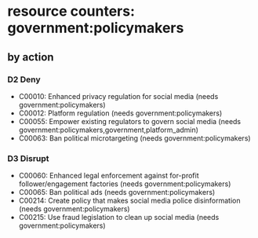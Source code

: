 # resource counters: government:policymakers

## by action


### D2 Deny
* C00010: Enhanced privacy regulation for social media (needs government:policymakers)
* C00012: Platform regulation (needs government:policymakers)
* C00055: Empower existing regulators to govern social media (needs government:policymakers,government,platform_admin)
* C00063: Ban political microtargeting (needs government:policymakers)

### D3 Disrupt
* C00060: Enhanced legal enforcement against for-profit follower/engagement factories (needs government:policymakers)
* C00065: Ban political ads (needs government:policymakers)
* C00214: Create policy that makes social media police disinformation (needs government:policymakers)
* C00215: Use fraud legislation to clean up social media (needs government:policymakers)
